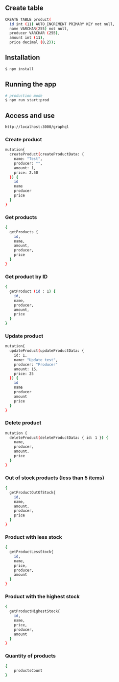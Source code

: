 ## Create table
```bash
CREATE TABLE product( 
  id int (11) AUTO_INCREMENT PRIMARY KEY not null,
  name VARCHAR(255) not null,
  producer VARCHAR (255),
  amount int (11),
  price decimal (8,2));
```

## Installation

```bash
$ npm install
```

## Running the app

```bash
# production mode
$ npm run start:prod
```

## Access and use
```bash
http://localhost:3000/graphql
```

### Create product

```bash
mutation{
  createProduct(createProductData: {
    name: "Test",
    producer: "",
    amount: 1,
    price: 2.50
  }) {
    id
    name
    producer
    price
  }
}
```

### Get products 
```bash
{
  getProducts {
    id,
    name,
    amount,
    producer,
    price
  }
}
```

### Get product by ID
```bash
{
  getProduct (id : 1) {
    id,
    name,
    producer,
    amount,
    price
  }
}
```

### Update product
```bash
mutation{
  updateProduct(updateProductData: {
    id: 1,
    name: "Update test",
    producer: "Producer"
    amount: 15,
    price: 25
  }) {
    id
    name
    producer
    amount
    price
  }
}
```

### Delete product
```bash
mutation {
  deleteProduct(deleteProductData: { id: 1 }) {
    name,
    producer,
    amount,
    price
  }
}
```

### Out of stock products (less than 5 items)
```bash
{
  getProductOutOfStock{
    id,
    name,
    amount,
    producer,
    price
  }
}
```

### Product with less stock 
```bash
{
  getProductLessStock{
    id,
    name,
    price,
    producer,
  	amount
  }
}
```


### Product with the highest stock
```bash
{
  getProductHighestStock{
    id,
    name,
    price,
    producer,
    amount
  }
}
```

### Quantity of products 
```bash
{
	productsCount
}
```
